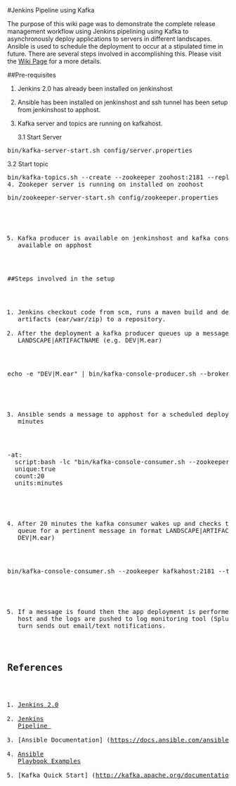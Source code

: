 #Jenkins Pipeline using Kafka

The purpose of this wiki page was to demonstrate the complete release management workflow using Jenkins pipelining using Kafka to asynchronously deploy applications to servers in different landscapes. Ansible is used to schedule the deployment to occur at a stipulated time in future. There are several steps involved in accomplishing this.
Please visit the [Wiki Page](https://github.com/anandvijayan/jenkins-pipeline-kafka/wiki) for a more details.

##Pre-requisites
1. Jenkins 2.0 has already been installed on jenkinshost 
2. Ansible has been installed on jenkinshost and ssh tunnel has been setup from jenkinshost to apphost.
3. Kafka server and topics are running on kafkahost.

   3.1 Start Server
<pre>bin/kafka-server-start.sh config/server.properties</pre>
   3.2 Start topic
<pre>bin/kafka-topics.sh --create --zookeeper zoohost:2181 --replication-factor 3-partitions 1 --topic JenkinsPipeline
4. Zookeper server is running on installed on zoohost
<pre>bin/zookeeper-server-start.sh config/zookeeper.properties</pre>
5. Kafka producer is available on jenkinshost and kafka consumer is available on apphost

##Steps involved in the setup
1. Jenkins checkout code from scm, runs a maven build and deploys artifacts (ear/war/zip) to a repository.
2. After the deployment a kafka producer queues up a message in format LANDSCAPE|ARTIFACTNAME (e.g. DEV|M.ear)
<pre>echo -e "DEV|M.ear" | bin/kafka-console-producer.sh --broker-list kafkahost:9092 --topic JenkinsPipeline</pre>
3. Ansible sends a message to apphost for a scheduled deployment in 20 minutes
<pre>
-at:
  script:bash -lc "bin/kafka-console-consumer.sh --zookeeper kafkahost:2181 --topic JenkinsPipeline --from-beginning |  grep DEV|M.ear > /tmp/DeployStatus"
  unique:true
  count:20
  units:minutes
</pre>
4. After 20 minutes the kafka consumer wakes up and checks the kafka queue for a pertinent message in format LANDSCAPE|ARTIFACTNAME (e.g. DEV|M.ear)
<pre>bin/kafka-console-consumer.sh --zookeeper kafkahost:2181 --topic JenkinsPipeline --from-beginning | grep DEV|M.ear</pre>
5. If a message is found then the app deployment is performed on app host and the logs are pushed to log monitoring tool (Splunk/ELK) that in turn sends out email/text notifications.

## References
1. [Jenkins 2.0](https://jenkins.io/2.0/)
2. [Jenkins Pipeline ](https://github.com/jenkinsci/pipeline-plugin/blob/master/TUTORIAL.md)
3. [Ansible Documentation] (https://docs.ansible.com/ansible/index.html)
4. [Ansible Playbook Examples](https://github.com/ansible/ansible-examples)
5. [Kafka Quick Start] (http://kafka.apache.org/documentation.html#quickstart)
